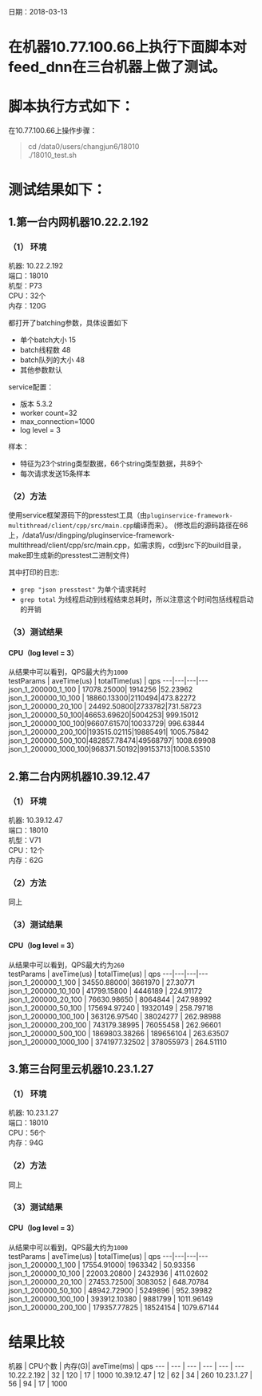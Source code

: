 日期：2018-03-13
# 在机器10.77.100.66上执行下面脚本对feed_dnn在三台机器上做了测试。  
# 脚本执行方式如下：  
在10.77.100.66上操作步骤：
>cd /data0/users/changjun6/18010  
>./18010_test.sh
# 测试结果如下：
## 1.第一台内网机器10.22.2.192 
### （1） 环境 ##
机器: 10.22.2.192  
端口：18010  
机型：P73  
CPU：32个    
内存：120G

都打开了batching参数，具体设置如下

* 单个batch大小 15
* batch线程数 48
* batch队列的大小 48
* 其他参数默认

service配置：

* 版本 5.3.2
* worker count=32
* max_connection=1000
* log level = 3

样本：

* 特征为23个string类型数据，66个string类型数据，共89个
* 每次请求发送15条样本

### （2）方法 

使用service框架源码下的presstest工具（由`pluginservice-framework-multithread/client/cpp/src/main.cpp`编译而来）。
(修改后的源码路径在66上，/data1/usr/dingping/pluginservice-framework-multithread/client/cpp/src/main.cpp，如需求购，cd到src下的build目录，make即生成新的presstest二进制文件)

其中打印的日志:
    
* `grep "json presstest"` 为单个请求耗时
* `grep total` 为线程启动到线程结束总耗时，所以注意这个时间包括线程启动的开销

### （3）测试结果

#### CPU（log level = 3）  
从结果中可以看到，QPS最大约为`1000`    
testParams | aveTime(us) | totalTime(us) | qps 
---|---|---|---
json_1_200000_1_100 | 17078.25000| 1914256 |52.23962 
json_1_200000_10_100 | 18860.13300|2110494|473.82272
json_1_200000_20_100 | 24492.50800|2733782|731.58723
json_1_200000_50_100|46653.69620|5004253| 999.15012  
json_1_200000_100_100|96607.61570|10033729| 996.63844  
json_1_200000_200_100|193515.02115|19885491| 1005.75842  
json_1_200000_500_100|482857.78474|49568797| 1008.69908
json_1_200000_1000_100|968371.50192|99153713|1008.53510 
## 2.第二台内网机器10.39.12.47
### （1） 环境 ##
机器: 10.39.12.47  
端口：18010  
机型：V71  
CPU：12个    
内存：62G
### （2）方法 
同上
### （3）测试结果

#### CPU（log level = 3）  
从结果中可以看到，QPS最大约为`260`  
testParams | aveTime(us) | totalTime(us) | qps 
---|---|---|---
json_1_200000_1_100 | 34550.88000| 3661970 | 27.30771 
json_1_200000_10_100 | 41799.15800 | 4446189 | 224.91172
json_1_200000_20_100 | 76630.98650 | 8064844 | 247.98992
json_1_200000_50_100 | 175694.97240 | 19320149 | 258.79718 
json_1_200000_100_100 | 363126.97540 | 38024277 | 262.98988  
json_1_200000_200_100 | 743179.38995 | 76055458 | 262.96601  
json_1_200000_500_100 | 1869803.38266 | 189656104 | 263.63507
json_1_200000_1000_100 | 3741977.32502 | 378055973 | 264.51110 
## 3.第三台阿里云机器10.23.1.27
### （1） 环境 ##
机器: 10.23.1.27   
端口：18010  
CPU：56个    
内存：94G
### （2）方法 
同上
### （3）测试结果

#### CPU（log level = 3）  
从结果中可以看到，QPS最大约为`1000`    
testParams | aveTime(us) | totalTime(us) | qps 
---|---|---|---
json_1_200000_1_100 | 17554.91000| 1963342 | 50.93356 
json_1_200000_10_100 | 22003.20800 | 2432936 | 411.02602
json_1_200000_20_100 | 27453.72500| 3083052 | 648.70784
json_1_200000_50_100 | 48942.72900 | 5249896 | 952.39982 
json_1_200000_100_100 | 393912.10380 | 9881799 | 1011.96149  
json_1_200000_200_100 | 179357.77825 | 18524154 | 1079.67144  

# 结果比较
机器 | CPU个数 | 内存(G)| aveTime(ms) | qps
--- | --- | --- | --- | --- | ---
10.22.2.192 | 32 | 120 | 17	 | 1000
10.39.12.47 | 12 | 62 | 34	 | 260
10.23.1.27 | 56 | 94 | 17	 | 1000

    
    

